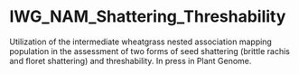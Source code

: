 # IWG_NAM_Shattering_Threshability
 
Utilization of the intermediate wheatgrass nested association mapping population in the assessment of two forms of seed shattering (brittle rachis and floret shattering) and threshability. In press in Plant Genome.
